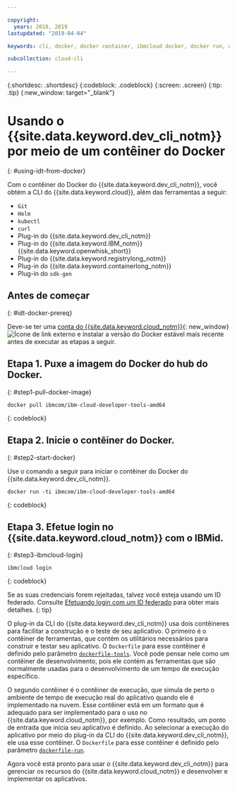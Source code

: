 ```yaml
---

copyright:
  years: 2018, 2019
lastupdated: "2019-04-04"

keywords: cli, docker, docker container, ibmcloud docker, docker run, docker pull, ibmcloud cli, dockerfile, ibmcloud login

subcollection: cloud-cli

---
```


{:shortdesc: .shortdesc}
{:codeblock: .codeblock}
{:screen: .screen}
{:tip: .tip}
{:new_window: target="_blank"}

# Usando o {{site.data.keyword.dev_cli_notm}} por meio de um contêiner do Docker
{: #using-idt-from-docker}

Com o contêiner do Docker do {{site.data.keyword.dev_cli_notm}}, você obtém a CLI do
{{site.data.keyword.cloud}}, além das ferramentas a seguir:

* `Git`
* `Helm`
* `kubectl`
* `curl`
* Plug-in do {{site.data.keyword.dev_cli_notm}}
* Plug-in do {{site.data.keyword.IBM_notm}} {{site.data.keyword.openwhisk_short}}
* Plug-in do {{site.data.keyword.registrylong_notm}}
* Plug-in do {{site.data.keyword.containerlong_notm}}
* Plug-in do `sdk-gen`

## Antes de começar
{: #idt-docker-prereq}

Deve-se ter uma [conta do {{site.data.keyword.cloud_notm}}](https://{DomainName}/login){: new_window} ![Ícone de link externo](../../../icons/launch-glyph.svg "Ícone de link externo") e instalar a versão do Docker estável mais recente antes de executar as etapas a seguir.

## Etapa 1. Puxe a imagem do Docker do hub do Docker.
{: #step1-pull-docker-image}

```
docker pull ibmcom/ibm-cloud-developer-tools-amd64
```
{: codeblock}

## Etapa 2. Inicie o contêiner do Docker.
{: #step2-start-docker}

Use o comando a seguir para iniciar o contêiner do Docker do {{site.data.keyword.dev_cli_notm}}.

```
docker run -ti ibmcom/ibm-cloud-developer-tools-amd64
```
{: codeblock}

## Etapa 3. Efetue login no {{site.data.keyword.cloud_notm}} com o IBMid.
{: #step3-ibmcloud-login}

```
ibmcloud login
```
{: codeblock}

Se as suas credenciais forem rejeitadas, talvez você esteja usando um ID federado. Consulte
[Efetuando login com um ID federado](/docs/iam?topic=iam-federated_id#federated_id) para obter mais detalhes.
{: tip}

O plug-in da CLI do {{site.data.keyword.dev_cli_notm}} usa dois contêineres para facilitar a construção e o teste de seu aplicativo. O primeiro é o contêiner de ferramentas, que contém os utilitários necessários para construir e testar seu aplicativo. O `Dockerfile` para esse contêiner é definido pelo parâmetro [`dockerfile-tools`](/docs/cli/idt?topic=cloud-cli-idt-cli#command-parameters). Você pode pensar nele como um contêiner de desenvolvimento, pois ele contém as ferramentas que são normalmente usadas para o desenvolvimento de um tempo de execução específico.

O segundo contêiner é o contêiner de execução, que simula de perto o ambiente de tempo de execução real do aplicativo quando ele é implementado na nuvem. Esse contêiner está em um formato que é adequado para ser implementado para o uso no {{site.data.keyword.cloud_notm}}, por exemplo. Como resultado, um ponto de entrada que inicia seu aplicativo é definido. Ao selecionar a execução do aplicativo por meio do plug-in da CLI do {{site.data.keyword.dev_cli_notm}}, ele usa esse contêiner. O `Dockerfile` para esse contêiner é definido pelo parâmetro
[`dockerfile-run`](/docs/cli/idt?topic=cloud-cli-idt-cli#run-parameters).

Agora você está pronto para usar o {{site.data.keyword.dev_cli_notm}} para gerenciar os recursos do {{site.data.keyword.cloud_notm}} e desenvolver e implementar os aplicativos.
